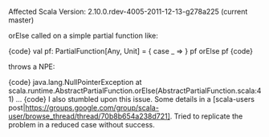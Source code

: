 Affected Scala Version: 2.10.0.rdev-4005-2011-12-13-g278a225 (current master)

orElse called on a simple partial function like:

{code} 
val pf: PartialFunction[Any, Unit] = { case _ => }
pf orElse pf
{code}

throws a NPE:

{code}
java.lang.NullPointerException
        at scala.runtime.AbstractPartialFunction.orElse(AbstractPartialFunction.scala:41)
...
{code}
I also stumbled upon this issue. Some details in a [scala-users post|https://groups.google.com/group/scala-user/browse_thread/thread/70b8b654a238d721]. Tried to replicate the problem in a reduced case without success.
